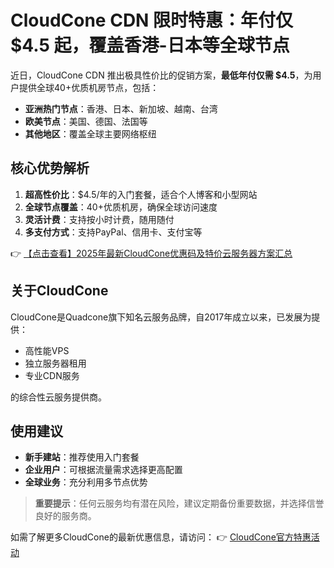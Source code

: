# CloudCone CDN 限时特惠：年付仅 $4.5 起，覆盖香港-日本等全球节点

近日，CloudCone CDN 推出极具性价比的促销方案，**最低年付仅需 $4.5**，为用户提供全球40+优质机房节点，包括：

- **亚洲热门节点**：香港、日本、新加坡、越南、台湾
- **欧美节点**：美国、德国、法国等
- **其他地区**：覆盖全球主要网络枢纽

## 核心优势解析

1. **超高性价比**：$4.5/年的入门套餐，适合个人博客和小型网站
2. **全球节点覆盖**：40+优质机房，确保全球访问速度
3. **灵活计费**：支持按小时计费，随用随付
4. **多支付方式**：支持PayPal、信用卡、支付宝等

👉 [【点击查看】2025年最新CloudCone优惠码及特价云服务器方案汇总](https://bit.ly/Cloudcone)

## 关于CloudCone

CloudCone是Quadcone旗下知名云服务品牌，自2017年成立以来，已发展为提供：

- 高性能VPS
- 独立服务器租用
- 专业CDN服务

的综合性云服务提供商。

## 使用建议

- **新手建站**：推荐使用入门套餐
- **企业用户**：可根据流量需求选择更高配置
- **全球业务**：充分利用多节点优势

> **重要提示**：任何云服务均有潜在风险，建议定期备份重要数据，并选择信誉良好的服务商。

如需了解更多CloudCone的最新优惠信息，请访问：
👉 [CloudCone官方特惠活动](https://bit.ly/Cloudcone)